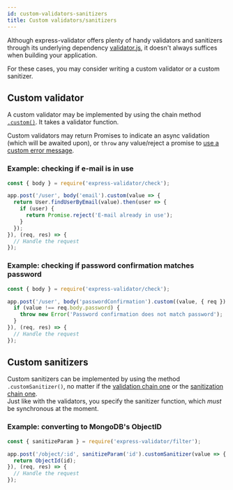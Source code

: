 ```yaml
---
id: custom-validators-sanitizers
title: Custom validators/sanitizers
---
```


Although express-validator offers plenty of handy validators and sanitizers through its underlying
dependency [validator.js](https://github.com/chriso/validator.js), it doesn't always suffices when
building your application.

For these cases, you may consider writing a custom validator or a custom sanitizer.

## Custom validator
A custom validator may be implemented by using the chain method [`.custom()`](api-validation-chain.md#customvalidator).
It takes a validator function.

Custom validators may return Promises to indicate an async validation (which will be awaited upon),
or `throw` any value/reject a promise to [use a custom error message](feature-error-messages.md#custom-validator-level).

### Example: checking if e-mail is in use
```js
const { body } = require('express-validator/check');

app.post('/user', body('email').custom(value => {
  return User.findUserByEmail(value).then(user => {
    if (user) {
      return Promise.reject('E-mail already in use');
    }
  });
}), (req, res) => {
  // Handle the request
});
```

### Example: checking if password confirmation matches password
```js
const { body } = require('express-validator/check');

app.post('/user', body('passwordConfirmation').custom((value, { req }) => {
  if (value !== req.body.password) {
    throw new Error('Password confirmation does not match password');
  }
}), (req, res) => {
  // Handle the request
});
```

## Custom sanitizers
Custom sanitizers can be implemented by using the method `.customSanitizer()`, no matter if
the [validation chain one](api-validation-chain.md#customsanitizersanitizer) or
the [sanitization chain one](api-sanitization-chain.md#customsanitizersanitizer).  
Just like with the validators, you specify the sanitizer function, which _must_ be synchronous at the
moment.

### Example: converting to MongoDB's ObjectID
```js
const { sanitizeParam } = require('express-validator/filter');

app.post('/object/:id', sanitizeParam('id').customSanitizer(value => {
  return ObjectId(id);
}), (req, res) => {
  // Handle the request
});
```